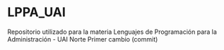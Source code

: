 # LPPA_UAI
Repositorio utilizado para la materia Lenguajes de Programación para la Administración - UAI Norte
Primer cambio (commit)